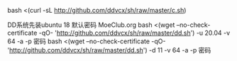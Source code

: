 bash <(curl -sL http://github.com/ddvcx/sh/raw/master/c.sh)

DD系统先装ubuntu 18 默认密码 MoeClub.org
bash <(wget –no-check-certificate -qO- 'http://github.com/ddvcx/sh/raw/master/dd.sh') -u 20.04 -v 64 -a -p 密码
bash <(wget –no-check-certificate -qO- 'http://github.com/ddvcx/sh/raw/master/dd.sh') -d 11 -v 64 -a -p 密码
